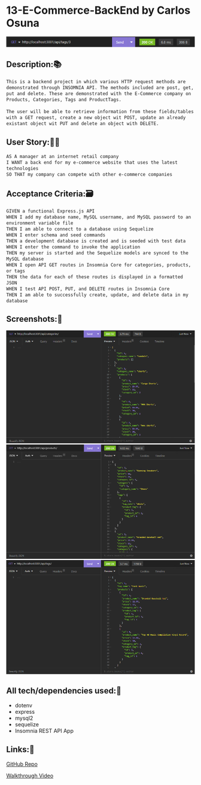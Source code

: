 # 13-E-Commerce-BackEnd by Carlos Osuna

![](./assets/4.png)

## Description:📚
```
This is a backend project in which various HTTP request methods are demonstrated through INSOMNIA API. The methods included are post, get, put and delete. These are demonstrated with the E-Commerce company on Products, Categories, Tags and ProductTags.

The user will be able to retrieve information from these fields/tables with a GET request, create a new object wit POST, update an already existant object wit PUT and delete an object with DELETE.
```


## User Story:👩‍💻
```
AS A manager at an internet retail company
I WANT a back end for my e-commerce website that uses the latest technologies
SO THAT my company can compete with other e-commerce companies
```

## Acceptance Criteria:🗃️
```
GIVEN a functional Express.js API
WHEN I add my database name, MySQL username, and MySQL password to an environment variable file
THEN I am able to connect to a database using Sequelize
WHEN I enter schema and seed commands
THEN a development database is created and is seeded with test data
WHEN I enter the command to invoke the application
THEN my server is started and the Sequelize models are synced to the MySQL database
WHEN I open API GET routes in Insomnia Core for categories, products, or tags
THEN the data for each of these routes is displayed in a formatted JSON
WHEN I test API POST, PUT, and DELETE routes in Insomnia Core
THEN I am able to successfully create, update, and delete data in my database
```

## Screenshots:📸

![](./assets/1.png)
![](./assets/2.png)
![](./assets/3.png)

## All tech/dependencies used:🧪
- dotenv
- express
- mysql2
- sequelize
- Insomnia REST API App

## Links:📨
[GitHub Repo](https://github.com/OkamiXX/13-E-Commerce-BackEnd)

[Walkthrough Video](https://drive.google.com/file/d/1s_JdvaWZawArxwQ_6Ld6kM4vZJ9B5tfr/view)
